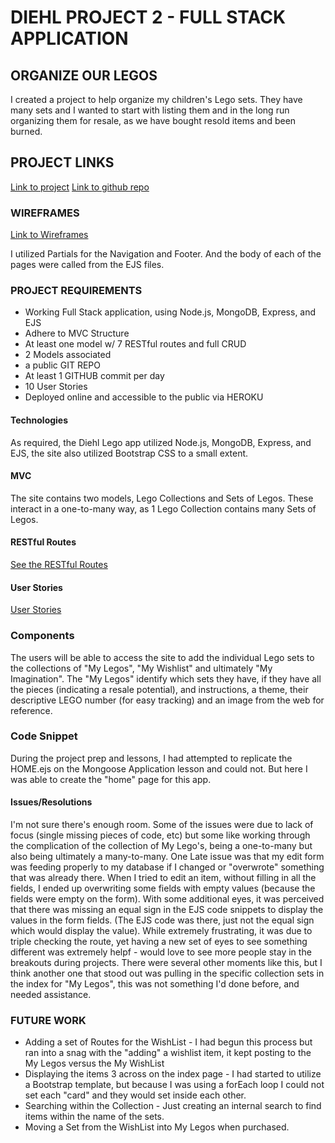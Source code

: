 # DIEHL PROJECT 2 - FULL STACK APPLICATION
## ORGANIZE OUR LEGOS
I created a project to help organize my children's Lego sets. They have many sets and I wanted to start with listing them and in the long run organizing them for resale, as we have bought resold items and been burned. 

## PROJECT LINKS
[Link to project](https://kim-project2.herokuapp.com/)
[Link to github repo](https://github.com/kmac783/project2)

### WIREFRAMES
[Link to Wireframes](https://github.com/kmac783/project2/blob/main/other/Wireframes_Project2.pdf)

I utilized Partials for the Navigation and Footer. And the body of each of the pages were called from the EJS files. 

### PROJECT REQUIREMENTS
* Working Full Stack application, using Node.js, MongoDB, Express, and EJS
* Adhere to MVC Structure
* At least one model w/ 7 RESTful routes and full CRUD
* 2 Models associated
* a public GIT REPO
* At least 1 GITHUB commit per day
* 10 User Stories
* Deployed online and accessible to the public via HEROKU

#### Technologies
As required, the Diehl Lego app utilized Node.js, MongoDB, Express, and EJS, the site also utilized Bootstrap CSS to a small extent.
#### MVC
The site contains two models, Lego Collections and Sets of Legos. These interact in a one-to-many way, as 1 Lego Collection contains many Sets of Legos. 
#### RESTful Routes
[See the RESTful Routes](https://github.com/kmac783/project2/blob/main/other/Project2-Routes.png)

#### User Stories
[User Stories](https://github.com/kmac783/project2/blob/main/other/User%20Stories.jpeg)

### Components
The users will be able to access the site to add the individual Lego sets to the collections of "My Legos", "My Wishlist" and ultimately "My Imagination". The "My Legos" identify which sets they have, if they have all the pieces (indicating a resale potential), and instructions, a theme, their descriptive LEGO number (for easy tracking) and an image from the web for reference. 

### Code Snippet
During the project prep and lessons, I had attempted to replicate the HOME.ejs on the Mongoose Application lesson and could not. But here I was able to create the "home" page for this app. 
<!-- // HOME INDEX
app.get('/', async (req,res)=> {
  // console.log('/');
  // res.send("Find the Legos!");
  let legos = await Lego.find();
  // console.log(`found and populated all collections: ${legos}`);
  // res.send(legos);
  res.render('home.ejs', {legos});
}); -->

#### Issues/Resolutions
I'm not sure there's enough room. Some of the issues were due to lack of focus (single missing pieces of code, etc) but some like working through the complication of the collection of My Lego's, being a one-to-many but also being ultimately a many-to-many. 
One Late issue was that my edit form was feeding properly to my database if I changed or "overwrote" something that was already there. When I tried to edit an item, without filling in all the fields, I ended up overwriting some fields with empty values (because the fields were empty on the form). With some additional eyes, it was perceived that there was missing an equal sign in the EJS code snippets to display the values in the form fields. (The EJS code was there, just not the equal sign which would display the value). While extremely frustrating, it was due to triple checking the route, yet having a new set of eyes to see something different was extremely helpf - would love to see more people stay in the breakouts during projects. 
There were several other moments like this, but I think another one that stood out was pulling in the specific collection sets in the index for "My Legos", this was not something I'd done before, and needed assistance. 

### FUTURE WORK
* Adding a set of Routes for the WishList - I had begun this process but ran into a snag with the "adding" a wishlist item, it kept posting to the My Legos versus the My WishList
* Displaying the items 3 across on the index page - I had started to utilize a Bootstrap template, but because I was using a forEach loop I could not set each "card" and they would set inside each other. 
* Searching within the Collection - Just creating an internal search to find items within the name of the sets. 
* Moving a Set from the WishList into My Legos when purchased. 
